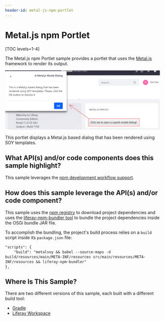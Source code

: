 ```yaml
---
header-id: metal-js-npm-portlet
---
```


# Metal.js npm Portlet

[TOC levels=1-4]

The Metal.js npm Portlet sample provides a portlet that uses the
[Metal.js](https://metaljs.com/) framework to render its output.

![Figure 1: Clicking the button returns displays a dialog window.](../../../../images/metaljs-npm-sample.png)

This portlet displays a Metal.js based dialog that has been rendered using SOY
templates.

## What API(s) and/or code components does this sample highlight?

This sample leverages the
[npm development workflow support](/docs/7-1/tutorials/-/knowledge_base/t/using-npm-in-your-portlets).

## How does this sample leverage the API(s) and/or code component?

This sample uses the [npm registry](https://www.npmjs.com/) to download project
dependencies and uses the
[liferay-npm-bundler tool](https://github.com/liferay/liferay-npm-build-tools/tree/master/packages/liferay-npm-bundler)
to bundle the project dependencies inside the OSGi bundle JAR file.

To accomplish the bundling, the project's build process relies on a `build`
script inside its `package.json` file:

    "scripts": {
        "build": "metalsoy && babel --source-maps -d build/resources/main/META-INF/resources src/main/resources/META-INF/resources && liferay-npm-bundler"
    },

## Where Is This Sample?
    
There are two different versions of this sample, each built with a different
build tool:

- [Gradle](https://github.com/liferay/liferay-blade-samples/tree/7.1/gradle/apps/npm/metaljs-npm-portlet)
- [Liferay Workspace](https://github.com/liferay/liferay-blade-samples/tree/7.1/liferay-workspace/apps/npm/metaljs-npm-portlet)
